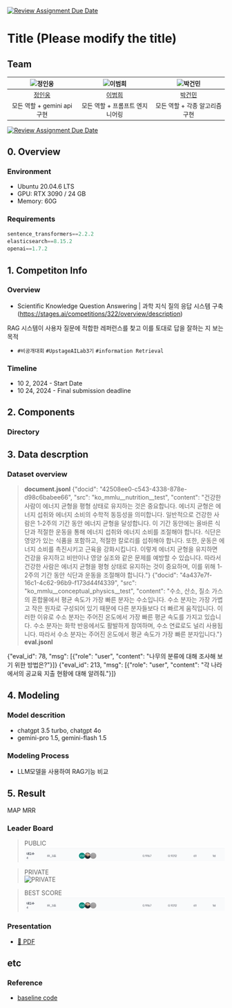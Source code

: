 [![Review Assignment Due Date](https://classroom.github.com/assets/deadline-readme-button-22041afd0340ce965d47ae6ef1cefeee28c7c493a6346c4f15d667ab976d596c.svg)](https://classroom.github.com/a/Tm6AYAOm)
# Title (Please modify the title)
## Team

| <img src="https://drive.google.com/uc?export=view&id=1LHSq2m119E8Vc590kM6PCwBF9quxjY4R" alt="정인웅" width="150" height="100"> | <img src="https://drive.google.com/uc?export=view&id=1Fg7LNgBWTcaBBXEaVLDwI73o6nklBApt" alt="이범희" width="150" height="100">  | <img src="https://drive.google.com/uc?export=view&id=1MYvU2Uur7AySKIpaYOxOyUqvlQHeQvGP" alt="박건민" width="150" height="100"> |
| :--------------------------------------------------------------: | :--------------------------------------------------------------: | :--------------------------------------------------------------: |
|            [정인웅](https://github.com/Messengerwoong)             |            [이범희](https://github.com/tmttd)             |            [박건민](https://github.com/UpstageAILab)             |
|                          모든 역할 + gemini api 구현                             |                    모든 역할 + 프롬프트 엔지니어링                             |                       모든 역할 + 각종 알고리즘 구현                             |

[![Review Assignment Due Date](https://classroom.github.com/assets/deadline-readme-button-22041afd0340ce965d47ae6ef1cefeee28c7c493a6346c4f15d667ab976d596c.svg)](https://classroom.github.com/a/FVjNDCrt)


## 0. Overview
### Environment
- Ubuntu 20.04.6 LTS
- GPU: RTX 3090 / 24 GB
- Memory: 60G

### Requirements
```python
sentence_transformers==2.2.2
elasticsearch==8.15.2
openai==1.7.2
```

## 1. Competiton Info

### Overview
- Scientific Knowledge Question Answering | 과학 지식 질의 응답 시스템 구축(https://stages.ai/competitions/322/overview/description)

RAG 시스템이 사용자 질문에 적합한 레퍼런스를 찾고 이를 토대로 답을 잘하는 지 보는 목적

- `#비공개대회` `#UpstageAILab3기` `#information Retrieval`

### Timeline

- 10 2, 2024 - Start Date
- 10 24, 2024 - Final submission deadline

## 2. Components

### Directory

## 3. Data descrption

### Dataset overview

> **document.jsonl**
{"docid": "42508ee0-c543-4338-878e-d98c6babee66", "src": "ko_mmlu__nutrition__test", "content": "건강한 사람이 에너지 균형을 평형 상태로 유지하는 것은 중요합니다. 에너지 균형은 에너지 섭취와 에너지 소비의 수학적 동등성을 의미합니다. 일반적으로 건강한 사람은 1-2주의 기간 동안 에너지 균형을 달성합니다. 이 기간 동안에는 올바른 식단과 적절한 운동을 통해 에너지 섭취와 에너지 소비를 조절해야 합니다. 식단은 영양가 있는 식품을 포함하고, 적절한 칼로리를 섭취해야 합니다. 또한, 운동은 에너지 소비를 촉진시키고 근육을 강화시킵니다. 이렇게 에너지 균형을 유지하면 건강을 유지하고 비만이나 영양 실조와 같은 문제를 예방할 수 있습니다. 따라서 건강한 사람은 에너지 균형을 평형 상태로 유지하는 것이 중요하며, 이를 위해 1-2주의 기간 동안 식단과 운동을 조절해야 합니다."}
{"docid": "4a437e7f-16c1-4c62-96b9-f173d44f4339", "src": "ko_mmlu__conceptual_physics__test", "content": "수소, 산소, 질소 가스의 혼합물에서 평균 속도가 가장 빠른 분자는 수소입니다. 수소 분자는 가장 가볍고 작은 원자로 구성되어 있기 때문에 다른 분자들보다 더 빠르게 움직입니다. 이러한 이유로 수소 분자는 주어진 온도에서 가장 빠른 평균 속도를 가지고 있습니다. 수소 분자는 화학 반응에서도 활발하게 참여하며, 수소 연료로도 널리 사용됩니다. 따라서 수소 분자는 주어진 온도에서 평균 속도가 가장 빠른 분자입니다."}
> **eval.jsonl**

{"eval_id": 78, "msg": [{"role": "user", "content": "나무의 분류에 대해 조사해 보기 위한 방법은?"}]}
{"eval_id": 213, "msg": [{"role": "user", "content": "각 나라에서의 공교육 지출 현황에 대해 알려줘."}]}

## 4. Modeling

### Model descrition
- chatgpt 3.5 turbo, chatgpt 4o
- gemini-pro 1.5, gemini-flash 1.5

### Modeling Process

- LLM모델을 사용하여 RAG기능 비교

## 5. Result
MAP	MRR
### Leader Board
> PUBLIC <br>
![PUBLIC](leaderboard.png)

> PRIVATE <br>
![PRIVATE](/docs/img/leaderboard-private.PNG)

> BEST SCORE <br>
![Best](leaderboard.png)
### Presentation

- [💾 PDF](/docs/pdf/[패스트캠퍼스]%20Upstage%20AI%20Lab%203기_CV%20경진대회_발표자료_8조.pdf)

## etc
### Reference
- [baseline code](https://stages.ai/competitions/322/data/baseline)

